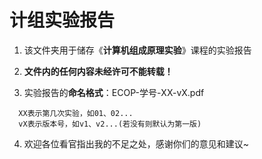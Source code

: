 # 计组实验报告

1. 该文件夹用于储存《**计算机组成原理实验**》课程的实验报告

2. **文件内的任何内容未经许可不能转载！**

3. 实验报告的**命名格式**：ECOP-学号-XX-vX.pdf
```
  XX表示第几次实验，如01、02...
  vX表示版本号，如v1、v2...(若没有则默认为第一版)
```
4. 欢迎各位看官指出我的不足之处，感谢你们的意见和建议~
